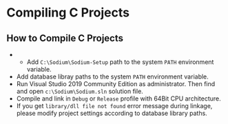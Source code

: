 # Compiling C Projects

## How to Compile C Projects

* * Add `C:\Sodium\Sodium-Setup` path to the system `PATH` environment variable.
* Add database libray paths to the system `PATH` environment variable.
* Run Visual Studio 2019 Community Edition as administrator. Then find and open `c:\Sodium\Sodium.sln` solution file.
* Compile and link in `Debug` or `Release` profile with 64Bit CPU architecture.
* If you get `library/dll file not found` error message during linkage, please modify project settings according to database library paths.

